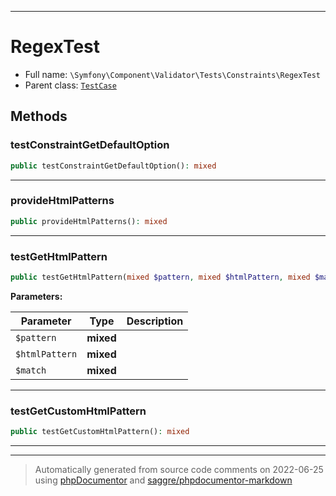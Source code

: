 ***

# RegexTest





* Full name: `\Symfony\Component\Validator\Tests\Constraints\RegexTest`
* Parent class: [`TestCase`](../../../../../PHPUnit/Framework/TestCase.md)




## Methods


### testConstraintGetDefaultOption



```php
public testConstraintGetDefaultOption(): mixed
```











***

### provideHtmlPatterns



```php
public provideHtmlPatterns(): mixed
```











***

### testGetHtmlPattern



```php
public testGetHtmlPattern(mixed $pattern, mixed $htmlPattern, mixed $match = true): mixed
```








**Parameters:**

| Parameter | Type | Description |
|-----------|------|-------------|
| `$pattern` | **mixed** |  |
| `$htmlPattern` | **mixed** |  |
| `$match` | **mixed** |  |




***

### testGetCustomHtmlPattern



```php
public testGetCustomHtmlPattern(): mixed
```











***


***
> Automatically generated from source code comments on 2022-06-25 using [phpDocumentor](http://www.phpdoc.org/) and [saggre/phpdocumentor-markdown](https://github.com/Saggre/phpDocumentor-markdown)

